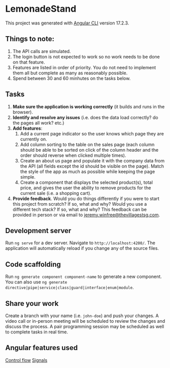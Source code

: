 # LemonadeStand

This project was generated with [Angular CLI](https://github.com/angular/angular-cli) version 17.2.3.

## Things to note:
1. The API calls are simulated.
1. The login button is not expected to work so no work needs to be done on that feature.
1. Features are listed in order of priority. You do not need to implement them all but complete as many as reasonably possible.
1. Spend between 30 and 60 minhutes on the tasks below.

## Tasks
1. **Make sure the application is working correctly** (it builds and runs in the browser).
1. **Identify and resolve any issues** (i.e. does the data load correctly? do the pages all work? etc.)
1. **Add features**:
    1. Add a current page indicator so the user knows which page they are currently on.
    1. Add column sorting to the table on the sales page (each column should be able to be sorted on click of the column header and the order should reverse when clicked multiple times).
    1. Create an about us page and populate it with the company data from the API (all fields except the id should be visible on the page). Match the style of the app as much as possible while keeping the page simple.
    1. Create a component that displays the selected product(s), total price, and gives the user the ability to remove products for the current sale (i.e. a shopping cart).
1. **Provide feedback**. Would you do things differently if you were to start this project from scratch? If so, what and why? Would you use a different tech stack? If so, what and why? This feedback can be provided in person or via email to jeremy.winfree@thevillagestsg.com.

## Development server

Run `ng serve` for a dev server. Navigate to `http://localhost:4200/`. The application will automatically reload if you change any of the source files.

## Code scaffolding

Run `ng generate component component-name` to generate a new component. You can also use `ng generate directive|pipe|service|class|guard|interface|enum|module`.

## Share your work

Create a branch with your name (i.e. `john-doe`) and push your changes. A video call or in-person meeting will be scheduled to review the changes and discuss the process. A pair programming session may be scheduled as well to complete tasks in real time.

## Angular features used

[Control flow](https://angular.dev/guide/templates/control-flow)
[Signals](https://angular.dev/guide/signals)
